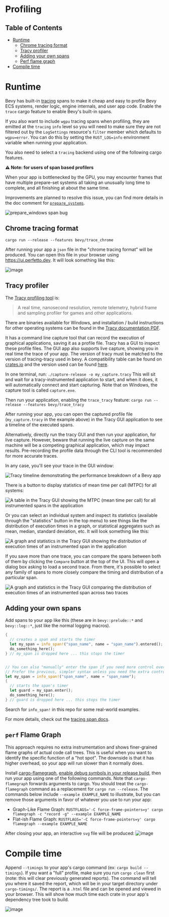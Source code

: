 # Profiling

## Table of Contents

- [Runtime](#runtime)
  - [Chrome tracing format](#chrome-tracing-format)
  - [Tracy profiler](#tracy-profiler)
  - [Adding your own spans](#adding-your-own-spans)
  - [Perf flame graph](#perf-flame-graph)
- [Compile time](#compile-time)

# Runtime

Bevy has built-in [tracing](https://github.com/tokio-rs/tracing) spans to make it cheap and easy to profile Bevy ECS systems, render logic, engine internals, and user app code. Enable the `trace` cargo feature to enable Bevy's built-in spans.

If you also want to include `wgpu` tracing spans when profiling, they are emitted at the `tracing` `info` level so you will need to make sure they are not filtered out by the `LogSettings` resource's `filter` member which defaults to `wgpu=error`. You can do this by setting the `RUST_LOG=info` environment variable when running your application.

You also need to select a `tracing` backend using one of the following cargo features.

**⚠️ Note: for users of span based profilers**

When your app is bottlenecked by the GPU, you may encounter frames that have multiple prepare-set systems all taking an unusually long time to complete, and all finishing at about the same time.

Improvements are planned to resolve this issue, you can find more details in the doc comment for [`prepare_systems`](../crates/bevy_render/src/view/window/mod.rs).

![prepare_windows span bug](https://github.com/bevyengine/bevy/assets/2771466/15c0819b-0e07-4665-aa1e-579caa24fece)

## Chrome tracing format

`cargo run --release --features bevy/trace_chrome`

After running your app a `json` file in the "chrome tracing format" will be produced. You can open this file in your browser using <https://ui.perfetto.dev>. It will look something like this:

![image](https://user-images.githubusercontent.com/2694663/141657409-6f4a3ad3-59b6-4378-95ba-66c0dafecd8e.png)

## Tracy profiler

The [Tracy profiling tool](https://github.com/wolfpld/tracy) is:
> A real time, nanosecond resolution, remote telemetry, hybrid frame and sampling profiler for games and other applications.

There are binaries available for Windows, and installation / build instructions for other operating systems can be found in the [Tracy documentation PDF](https://github.com/wolfpld/tracy/releases/latest/download/tracy.pdf).

It has a command line capture tool that can record the execution of graphical applications, saving it as a profile file. Tracy has a GUI to inspect these profile files. The GUI app also supports live capture, showing you in real time the trace of your app. The version of tracy must be matched to the version of tracing-tracy used in bevy. A compatibility table can be found on [crates.io](https://crates.io/crates/tracing-tracy) and the version used can be found [here](https://github.com/bevyengine/bevy/blob/latest/crates/bevy_log/Cargo.toml#L21).

In one terminal, run:
`./capture-release -o my_capture.tracy`
This will sit and wait for a tracy-instrumented application to start, and when it does, it will automatically connect and start capturing. Note that on Windows, the capture tool is called `capture.exe`.

Then run your application, enabling the `trace_tracy` feature:
`cargo run --release --features bevy/trace_tracy`

After running your app, you can open the captured profile file (`my_capture.tracy` in the example above) in the Tracy GUI application to see a timeline of the executed spans.

Alternatively, directly run the tracy GUI and then run your application, for live capture. However, beware that running the live capture on the same machine will be a competing graphical application, which may impact results. Pre-recording the profile data through the CLI tool is recommended for more accurate traces.

In any case, you'll see your trace in the GUI window:

![Tracy timeline demonstrating the performance breakdown of a Bevy app](https://user-images.githubusercontent.com/302146/163988636-25c017ab-64bc-4da7-a897-a80098b667ef.png)

There is a button to display statistics of mean time per call (MTPC) for all systems:

![A table in the Tracy GUI showing the MTPC (mean time per call) for all instrumented spans in the application](https://user-images.githubusercontent.com/302146/163988302-c21102d8-b7eb-476d-a741-a2c28d9bf8c1.png)

Or you can select an individual system and inspect its statistics (available through the "statistics" button in the top menu) to see things like the distribution of execution times in a graph, or statistical aggregates such as mean, median, standard deviation, etc. It will look something like this:

![A graph and statistics in the Tracy GUI showing the distribution of execution times of an instrumented span in the application](https://user-images.githubusercontent.com/302146/163988464-86e1a3ee-e97b-49ae-9f7e-4ff2b8b761ad.png)

If you save more than one trace, you can compare the spans between both of them by clicking the `Compare` button at the top of the UI. This will open a dialog box asking to load a second trace. From there, it's possible to select any family of spans to more closely compare the timing and distribution of a particular span.

![A graph and statistics in the Tracy GUI comparing the distribution of execution times of an instrumented span across two traces](https://user-images.githubusercontent.com/3137680/205834698-84405b2f-97b5-43a3-9dba-385167ac1db5.png)

## Adding your own spans

Add spans to your app like this (these are in `bevy::prelude::*` and `bevy::log::*`, just like the normal logging macros).

```rust
{
  // creates a span and starts the timer
  let my_span = info_span!("span_name", name = "span_name").entered();
  do_something_here();
} // my_span is dropped here ... this stops the timer


// You can also "manually" enter the span if you need more control over when the timer starts
// Prefer the previous, simpler syntax unless you need the extra control.
let my_span = info_span!("span_name", name = "span_name");
{
  // starts the span's timer
  let guard = my_span.enter();
  do_something_here();
} // guard is dropped here ... this stops the timer
```

Search for `info_span!` in this repo for some real-world examples.

For more details, check out the [tracing span docs](https://docs.rs/tracing/*/tracing/span/index.html).

## `perf` Flame Graph

This approach requires no extra instrumentation and shows finer-grained flame graphs of actual code call trees. This is useful when you want to identify the specific function of a "hot spot". The downside is that it has higher overhead, so your app will run slower than it normally does.

Install [cargo-flamegraph](https://github.com/flamegraph-rs/flamegraph), [enable debug symbols in your release build](https://github.com/flamegraph-rs/flamegraph#improving-output-when-running-with---release), then run your app using one of the following commands. Note that `cargo-flamegraph` forwards arguments to cargo. You should treat the `cargo-flamegraph` command as a replacement for `cargo run --release`. The commands below include `--example EXAMPLE_NAME` to illustrate, but you can remove those arguments in favor of whatever you use to run your app:

* Graph-Like Flame Graph: `RUSTFLAGS='-C force-frame-pointers=y' cargo flamegraph -c "record -g" --example EXAMPLE_NAME`
* Flat-ish Flame Graph: `RUSTFLAGS='-C force-frame-pointers=y' cargo flamegraph --example EXAMPLE_NAME`

After closing your app, an interactive `svg` file will be produced:
![image](https://user-images.githubusercontent.com/2694663/141657609-0089675d-fb6a-4dc4-9a59-871e95e31c8a.png)

# Compile time

Append `--timings` to your app's cargo command (ex: `cargo build --timings`).
If you want a "full" profile, make sure you run `cargo clean` first (note: this will clear previously generated reports).
The command will tell you where it saved the report, which will be in your target directory under `cargo-timings/`.
The report is a `.html` file and can be opened and viewed in your browser.
This will show how much time each crate in your app's dependency tree took to build.

![image](https://user-images.githubusercontent.com/2694663/141657811-f4e15e3b-c9fc-491b-9313-236fd8c01288.png)
